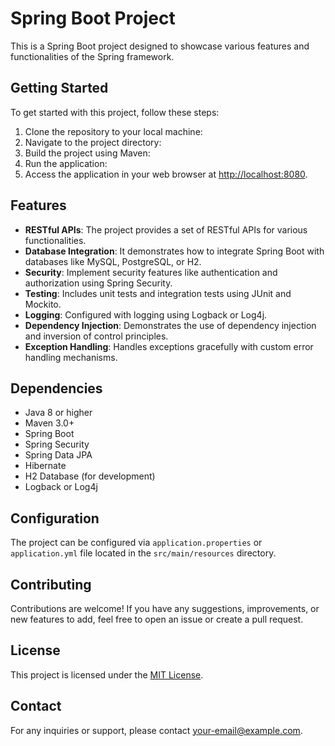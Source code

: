 # Spring Boot Project

This is a Spring Boot project designed to showcase various features and functionalities of the Spring framework.

## Getting Started

To get started with this project, follow these steps:

1. Clone the repository to your local machine:
2. Navigate to the project directory:
3. Build the project using Maven:
4. Run the application:
5. Access the application in your web browser at [http://localhost:8080](http://localhost:8080).

## Features

- **RESTful APIs**: The project provides a set of RESTful APIs for various functionalities.
- **Database Integration**: It demonstrates how to integrate Spring Boot with databases like MySQL, PostgreSQL, or H2.
- **Security**: Implement security features like authentication and authorization using Spring Security.
- **Testing**: Includes unit tests and integration tests using JUnit and Mockito.
- **Logging**: Configured with logging using Logback or Log4j.
- **Dependency Injection**: Demonstrates the use of dependency injection and inversion of control principles.
- **Exception Handling**: Handles exceptions gracefully with custom error handling mechanisms.

## Dependencies

- Java 8 or higher
- Maven 3.0+
- Spring Boot
- Spring Security
- Spring Data JPA
- Hibernate
- H2 Database (for development)
- Logback or Log4j

## Configuration

The project can be configured via `application.properties` or `application.yml` file located in the `src/main/resources` directory.

## Contributing

Contributions are welcome! If you have any suggestions, improvements, or new features to add, feel free to open an issue or create a pull request.

## License

This project is licensed under the [MIT License](LICENSE).

## Contact

For any inquiries or support, please contact [your-email@example.com](mailto:your-email@example.com).



